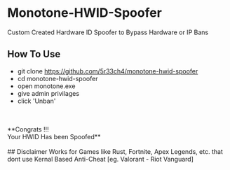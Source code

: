 # Monotone-HWID-Spoofer
Custom Created Hardware ID Spoofer to Bypass Hardware or IP Bans
<br>
## How To Use
* git clone https://github.com/5r33ch4/monotone-hwid-spoofer
* cd monotone-hwid-spoofer
* open monotone.exe
* give admin privilages
* click 'Unban'
<br>
<br>
**Congrats !!! <br>
Your HWID Has been Spoofed**
<br>
<br>
## Disclaimer
Works for Games like Rust, Fortnite, Apex Legends, etc. that dont use Kernal Based Anti-Cheat [eg. Valorant - Riot Vanguard]
